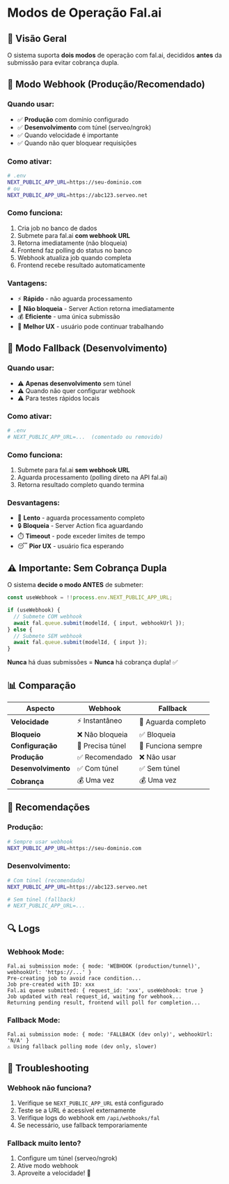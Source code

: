 # Modos de Operação Fal.ai

## 🎯 Visão Geral

O sistema suporta **dois modos** de operação com fal.ai, decididos **antes** da submissão para evitar cobrança dupla.

## 🚀 Modo Webhook (Produção/Recomendado)

### Quando usar:
- ✅ **Produção** com domínio configurado
- ✅ **Desenvolvimento** com túnel (serveo/ngrok)
- ✅ Quando velocidade é importante
- ✅ Quando não quer bloquear requisições

### Como ativar:
```bash
# .env
NEXT_PUBLIC_APP_URL=https://seu-dominio.com
# ou
NEXT_PUBLIC_APP_URL=https://abc123.serveo.net
```

### Como funciona:
1. Cria job no banco de dados
2. Submete para fal.ai **com webhook URL**
3. Retorna imediatamente (não bloqueia)
4. Frontend faz polling do status no banco
5. Webhook atualiza job quando completa
6. Frontend recebe resultado automaticamente

### Vantagens:
- ⚡ **Rápido** - não aguarda processamento
- 🚀 **Não bloqueia** - Server Action retorna imediatamente
- 💰 **Eficiente** - uma única submissão
- 🎨 **Melhor UX** - usuário pode continuar trabalhando

## 🔧 Modo Fallback (Desenvolvimento)

### Quando usar:
- ⚠️ **Apenas desenvolvimento** sem túnel
- ⚠️ Quando não quer configurar webhook
- ⚠️ Para testes rápidos locais

### Como ativar:
```bash
# .env
# NEXT_PUBLIC_APP_URL=...  (comentado ou removido)
```

### Como funciona:
1. Submete para fal.ai **sem webhook URL**
2. Aguarda processamento (polling direto na API fal.ai)
3. Retorna resultado completo quando termina

### Desvantagens:
- 🐌 **Lento** - aguarda processamento completo
- 🔒 **Bloqueia** - Server Action fica aguardando
- ⏱️ **Timeout** - pode exceder limites de tempo
- 😴 **Pior UX** - usuário fica esperando

## ⚠️ Importante: Sem Cobrança Dupla

O sistema **decide o modo ANTES** de submeter:

```typescript
const useWebhook = !!process.env.NEXT_PUBLIC_APP_URL;

if (useWebhook) {
  // Submete COM webhook
  await fal.queue.submit(modelId, { input, webhookUrl });
} else {
  // Submete SEM webhook
  await fal.queue.submit(modelId, { input });
}
```

**Nunca** há duas submissões = **Nunca** há cobrança dupla! ✅

## 📊 Comparação

| Aspecto | Webhook | Fallback |
|---------|---------|----------|
| **Velocidade** | ⚡ Instantâneo | 🐌 Aguarda completo |
| **Bloqueio** | ❌ Não bloqueia | ✅ Bloqueia |
| **Configuração** | 🔧 Precisa túnel | 🎯 Funciona sempre |
| **Produção** | ✅ Recomendado | ❌ Não usar |
| **Desenvolvimento** | ✅ Com túnel | ✅ Sem túnel |
| **Cobrança** | 💰 Uma vez | 💰 Uma vez |

## 🎯 Recomendações

### Produção:
```bash
# Sempre usar webhook
NEXT_PUBLIC_APP_URL=https://seu-dominio.com
```

### Desenvolvimento:
```bash
# Com túnel (recomendado)
NEXT_PUBLIC_APP_URL=https://abc123.serveo.net

# Sem túnel (fallback)
# NEXT_PUBLIC_APP_URL=...
```

## 🔍 Logs

### Webhook Mode:
```
Fal.ai submission mode: { mode: 'WEBHOOK (production/tunnel)', webhookUrl: 'https://...' }
Pre-creating job to avoid race condition...
Job pre-created with ID: xxx
Fal.ai queue submitted: { request_id: 'xxx', useWebhook: true }
Job updated with real request_id, waiting for webhook...
Returning pending result, frontend will poll for completion...
```

### Fallback Mode:
```
Fal.ai submission mode: { mode: 'FALLBACK (dev only)', webhookUrl: 'N/A' }
⚠️ Using fallback polling mode (dev only, slower)
```

## 🚨 Troubleshooting

### Webhook não funciona?
1. Verifique se `NEXT_PUBLIC_APP_URL` está configurado
2. Teste se a URL é acessível externamente
3. Verifique logs do webhook em `/api/webhooks/fal`
4. Se necessário, use fallback temporariamente

### Fallback muito lento?
1. Configure um túnel (serveo/ngrok)
2. Ative modo webhook
3. Aproveite a velocidade! 🚀
